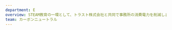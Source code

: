 ```yaml
---
department: E
overview: STEAM教育の一環として、トラスト株式会社と共同で事務所の消費電力を削減します。エアコンの消費電力を削減する実験と消費電力を視覚化するアプリの制作を行い、カーボンニュートラルを促進しています。
team: カーボンニュートラル
---
```

